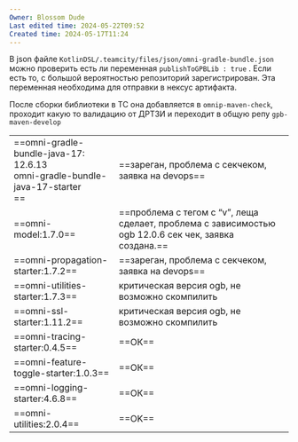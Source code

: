 ```yaml
---
Owner: Blossom Dude
Last edited time: 2024-05-22T09:52
Created time: 2024-05-17T11:24
---
```

В json файле `KotlinDSL/.teamcity/files/json/omni-gradle-bundle.json` можно проверить есть ли переменная `publishToGPBLib : true` . Если есть то, с большой вероятностью репозиторий зарегистрирован. Эта переменная необходима для отправки в нексус артифакта.

После сборки библиотеки в ТС она добавляется в `omnip-maven-check`, проходит какую то валидацию от ДРТЗИ и переходит в общую репу `gpb-maven-develop`

  

|   |   |
|---|---|
|==omni-gradle-bundle-java-17: 12.6.13  <br>omni-gradle-bundle-java-17-starter  <br>==|==зареган, проблема с секчеком, заявка на devops==|
|==omni-model:1.7.0==|==проблема с тегом с “v”, леща сделает, проблема с зависимостью ogb 12.0.6 сек чек, заявка создана.==|
|==omni-propagation-starter:1.7.2==|==зареган, проблема с секчеком, заявка на devops==|
|==omni-utilities-starter:1.7.3==|критическая версия ogb, не возможно скомпилить|
|==omni-ssl-starter:1.11.2==|критическая версия ogb, не возможно скомпилить|
|==omni-tracing-starter:0.4.5==|==ОК==|
|==omni-feature-toggle-starter:1.0.3==|==ОК==|
|==omni-logging-starter:4.6.8==|==ОК==|
|==omni-utilities:2.0.4==|==OK==|